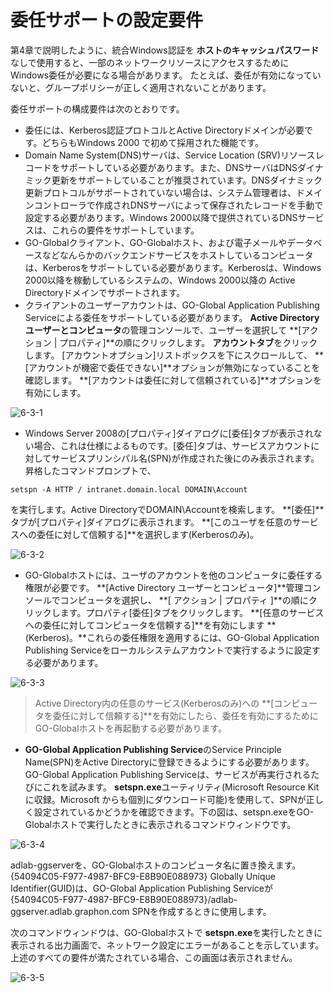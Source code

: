 # 委任サポートの設定要件

第4章で説明したように、統合Windows認証を **ホストのキャッシュパスワード**なしで使用すると、一部のネットワークリソースにアクセスするためにWindows委任が必要になる場合があります。 たとえば、委任が有効になっていないと、グループポリシーが正しく適用されないことがあります。

委任サポートの構成要件は次のとおりです。

* 委任には、Kerberos認証プロトコルとActive Directoryドメインが必要です。どちらもWindows 2000 で初めて採用された機能です。
* Domain Name System(DNS)サーバは、Service Location (SRV)リソースレコードをサポートしている必要があります。また、DNSサーバはDNSダイナミック更新をサポートしていることが推奨されています。DNSダイナミック更新プロトコルがサポートされていない場合は、システム管理者は、ドメインコントローラで作成されDNSサーバによって保存されたレコードを手動で設定する必要があります。Windows 2000以降で提供されているDNSサービスは、これらの要件をサポートしています。
* GO-Globalクライアント、GO-Globalホスト、および電子メールやデータベースなどなんらかのバックエンドサービスをホストしているコンピュータは、Kerberosをサポートしている必要があります。Kerberosは、Windows 2000以降を稼動しているシステムの、Windows 2000以降の Active Directoryドメインでサポートされます。
* クライアントのユーザーアカウントは、GO-Global Application Publishing Serviceによる委任をサポートしている必要があります。 **Active Directoryユーザーとコンピュータ**の管理コンソールで、ユーザーを選択して **[アクション | プロパティ]**の順にクリックします。 **アカウントタブ**をクリックします。 [アカウントオプション]リストボックスを下にスクロールして、 **[アカウントが機密で委任できない]**オプションが無効になっていることを確認します。 **[アカウントは委任に対して信頼されている]**オプションを有効にします。

![6-3-1](/img/6-3-1.png)

* Windows Server 2008の[プロパティ]ダイアログに[委任]タブが表示されない場合、これは仕様によるものです。[委任]タブは、サービスアカウントに対してサービスプリンシパル名(SPN)が作成された後にのみ表示されます。昇格したコマンドプロンプトで、

```
setspn -A HTTP / intranet.domain.local DOMAIN\Account
```

を実行します。Active DirectoryでDOMAIN\Accountを検索します。 **[委任]**タブが[プロパティ]ダイアログに表示されます。 **[このユーザを任意のサービスへの委任に対して信頼する]**を選択します(Kerberosのみ)。

![6-3-2](/img/6-3-2.png)

* GO-Globalホストには、ユーザのアカウントを他のコンピュータに委任する権限が必要です。 **[Active Directory ユーザーとコンピュータ]**管理コンソールでコンピュータを選択し、 **[ アクション | プロパティ ]**の順にクリックします。プロパティ[委任]タブをクリックします。 **[任意のサービスへの委任に対してコンピュータを信頼する]**を有効にします **(Kerberos)。**これらの委任権限を適用するには、GO-Global Application Publishing Serviceをローカルシステムアカウントで実行するように設定する必要があります。

![6-3-3](/img/6-3-3.png)

>Active Directory内の任意のサービス(Kerberosのみ)への **[コンピュータを委任に対して信頼する]**を有効にしたら、委任を有効にするためにGO-Globalホストを再起動する必要があります。

* **GO-Global Application Publishing Service**のService Principle Name(SPN)をActive Directoryに登録できるようにする必要があります。GO-Global Application Publishing Serviceは、サービスが再実行されるたびにこれを試みます。 **setspn.exe**ユーティリティ(Microsoft Resource Kitに収録。Microsoft からも個別にダウンロード可能)を使用して、SPNが正しく設定されているかどうかを確認できます。下の図は、setspn.exeをGO-Globalホストで実行したときに表示されるコマンドウィンドウです。

![6-3-4](/img/6-3-4.png)

adlab-ggserverを、GO-Globalホストのコンピュータ名に置き換えます。{54094C05-F977-4987-BFC9-E8B90E088973} Globally Unique Identifier(GUID)は、GO-Global Application Publishing Serviceが {54094C05-F977-4987-BFC9-E8B90E088973}/adlab-ggserver.adlab.graphon.com SPNを作成するときに使用します。

次のコマンドウィンドウは、GO-Globalホストで **setspn.exe**を実行したときに表示される出力画面で、ネットワーク設定にエラーがあることを示しています。上述のすべての要件が満たされている場合、この画面は表示されません。

![6-3-5](/img/6-3-5.png)